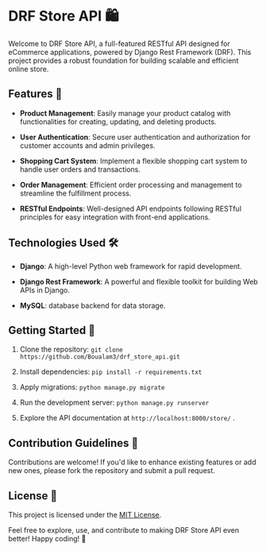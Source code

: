 # DRF Store API 🛍️

Welcome to DRF Store API, a full-featured RESTful API designed for eCommerce applications, powered by Django Rest Framework (DRF). 
This project provides a robust foundation for building scalable and efficient online store.

## Features 🚀

- **Product Management**: Easily manage your product catalog with functionalities for creating, updating, and deleting products.

- **User Authentication**: Secure user authentication and authorization for customer accounts and admin privileges.

- **Shopping Cart System**: Implement a flexible shopping cart system to handle user orders and transactions.

- **Order Management**: Efficient order processing and management to streamline the fulfillment process.

- **RESTful Endpoints**: Well-designed API endpoints following RESTful principles for easy integration with front-end applications.

## Technologies Used 🛠️

- **Django**: A high-level Python web framework for rapid development.

- **Django Rest Framework**: A powerful and flexible toolkit for building Web APIs in Django.

- **MySQL**: database backend for data storage.

## Getting Started 🚦

1. Clone the repository: `git clone https://github.com/Boualam3/drf_store_api.git`

2. Install dependencies: `pip install -r requirements.txt`

3. Apply migrations: `python manage.py migrate`

4. Run the development server: `python manage.py runserver`

5. Explore the API documentation at `http://localhost:8000/store/` .

## Contribution Guidelines 🤝

Contributions are welcome! If you'd like to enhance existing features or add new ones, please fork the repository and submit a pull request.

## License 📝

This project is licensed under the [MIT License](LICENSE).

Feel free to explore, use, and contribute to making DRF Store API even better! Happy coding! 🚀
